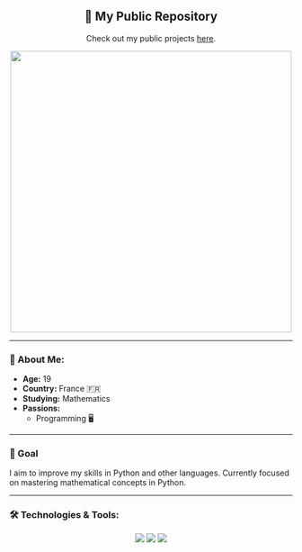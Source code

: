 <h2 align="center"> 📁 My Public Repository </h2>
<p align="center">
  Check out my public projects <a href="https://github.com/Holominanu/public-projects-.git" target="_blank">here</a>.
</p>





<p align="center">
  <img src="https://i.pinimg.com/originals/68/f3/b3/68f3b332bcc79b25a3bea981a7d86eee.gif" width="500"/>
</p>

---

### 👤 About Me:
- **Age:** 19
- **Country:** France 🇫🇷
- **Studying:** Mathematics 
- **Passions:** 
  - Programming 🖥️

---

### 🎯 Goal
I aim to improve my skills in Python and other languages. Currently focused on mastering mathematical concepts in Python. 

---

### 🛠️ Technologies & Tools:
<p align="center">
  <img src="https://img.shields.io/badge/Code-Python-informational?style=flat&logo=python&logoColor=white&color=2bbc8a"/>
  <img src="https://img.shields.io/badge/Tools-Git-informational?style=flat&logo=git&logoColor=white&color=2bbc8a"/>
  <img src="https://img.shields.io/badge/Editor-VSCode-informational?style=flat&logo=visual-studio-code&logoColor=white&color=2bbc8a"/>
</p>



